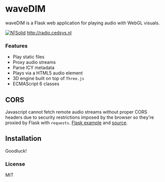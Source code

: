 # waveDIM

waveDIM is a Flask web application for playing audio with WebGL visuals.

[![N|Solid](http://i.imgur.com/hQiXJnc.png)](https://nodesource.com/products/nsolid)
http://radio.cedsys.nl

### Features

  - Play static files
  - Proxy audio streams
  - Parse ICY metadata
  - Plays via a HTML5 audio element
  - 3D engine built on top of `Three.js`
  - ECMAScript 6 classes

## CORS
Javascript cannot fetch remote audio streams without proper CORS headers due to security restrictions imposed by the browser so they're proxied by Flask with `requests`. [Flask example](https://github.com/skftn/waveDIM/blob/master/examples/flask_proxy_audio.py) and [source](https://github.com/skftn/waveDIM/blob/master/waveDIM/controllers/shoutcast.py).

## Installation

Goodluck!

### License
MIT